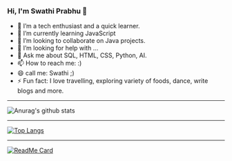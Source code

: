 ### Hi, I'm Swathi Prabhu 👋
- 🔭 I’m a tech enthusiast and a quick learner.
- 🌱 I’m currently learning JavaScript
- 👯 I’m looking to collaborate on Java projects.
- 🤔 I’m looking for help with ...
- 💬 Ask me about SQL, HTML, CSS, Python, AI.
- 📫 How to reach me: :)
- 😄 call me: Swathi ;)
- ⚡ Fun fact: I love travelling, exploring variety of foods, dance, write blogs and more.

----

![Anurag's github stats](https://github-readme-stats.vercel.app/api?username=swathiprabhu3&show_icons=true&theme=radical)

----

[![Top Langs](https://github-readme-stats.vercel.app/api/top-langs/?username=swathiprabhu3&layout=compact&theme=algolia)](https://github.com/anuraghazra/github-readme-stats)

----

[![ReadMe Card](https://github-readme-stats.vercel.app/api/pin/?username=swathiprabhu3&repo=github-readme-stats&theme=algolia)](https://github.com/anuraghazra/github-readme-stats)

